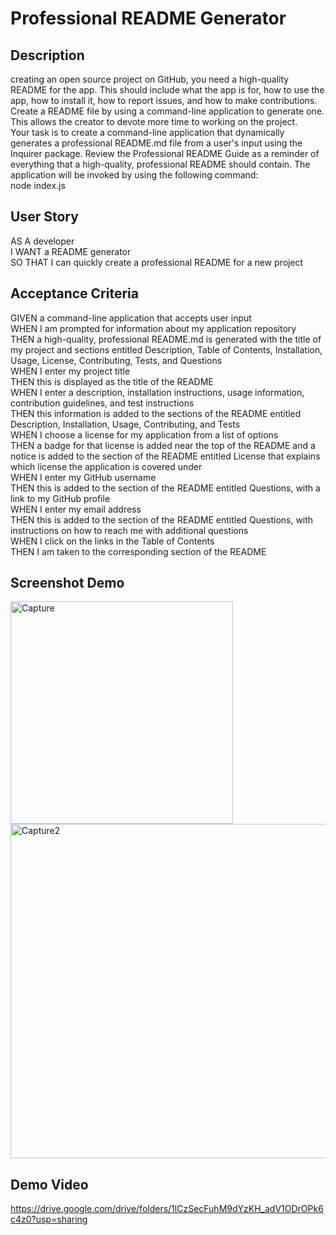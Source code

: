 # Professional README Generator

## Description
creating an open source project on GitHub, you need a high-quality README for the app. This should include what the app is for, how to use the app, how to install it, how to report issues, and how to make contributions.  
Create a README file by using a command-line application to generate one. This allows the creator to devote more time to working on the project.  
Your task is to create a command-line application that dynamically generates a professional README.md file from a user's input using the Inquirer package. Review the Professional README Guide as a reminder of everything that a high-quality, professional README should contain.
The application will be invoked by using the following command:  
node index.js

## User Story
AS A developer  
I WANT a README generator  
SO THAT I can quickly create a professional README for a new project  


## Acceptance Criteria
GIVEN a command-line application that accepts user input  
WHEN I am prompted for information about my application repository  
THEN a high-quality, professional README.md is generated with the title of my project and sections entitled Description, Table of Contents, Installation, Usage, License, Contributing, Tests, and Questions  
WHEN I enter my project title  
THEN this is displayed as the title of the README  
WHEN I enter a description, installation instructions, usage information, contribution guidelines, and test instructions  
THEN this information is added to the sections of the README entitled Description, Installation, Usage, Contributing, and Tests  
WHEN I choose a license for my application from a list of options  
THEN a badge for that license is added near the top of the README and a notice is added to the section of the README entitled License that explains which license the application is covered under  
WHEN I enter my GitHub username  
THEN this is added to the section of the README entitled Questions, with a link to my GitHub profile  
WHEN I enter my email address  
THEN this is added to the section of the README entitled Questions, with instructions on how to reach me with additional questions  
WHEN I click on the links in the Table of Contents  
THEN I am taken to the corresponding section of the README  

## Screenshot Demo

<img width="356" alt="Capture" src="https://user-images.githubusercontent.com/92004832/156266691-63d3c222-1607-48b7-a8ed-6b1e08a02328.PNG">
<img width="535" alt="Capture2" src="https://user-images.githubusercontent.com/92004832/156266695-56100bef-f63d-4835-84d2-539ce1115b8c.PNG">  

## Demo Video
 https://drive.google.com/drive/folders/1lCzSecFuhM9dYzKH_adV1ODrOPk6c4z0?usp=sharing






